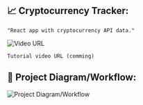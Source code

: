 ## :chart_with_upwards_trend: Cryptocurrency Tracker:
```
"React app with cryptocurrency API data."
```

![Video URL](https://emojipedia-us.s3.amazonaws.com/content/2020/04/05/yt.png)
```
Tutorial video URL (comming)
```

## 🔧 Project Diagram/Workflow:
![Project Diagram/Workflow](https://i.gyazo.com/e30777d517765b644d4cf9758b0db55c.png)